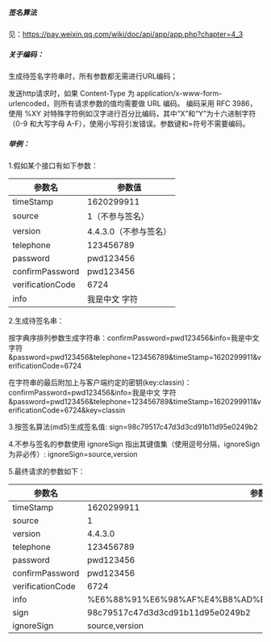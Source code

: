 ##### 签名算法

见：https://pay.weixin.qq.com/wiki/doc/api/app/app.php?chapter=4_3

##### 关于编码：

生成待签名字符串时，所有参数都无需进行URL编码；

发送http请求时，如果 Content-Type 为 application/x-www-form-urlencoded，则所有请求参数的值均需要做 URL 编码。
编码采用 RFC 3986，使用 %XY 对特殊字符例如汉字进行百分比编码，其中“X”和“Y”为十六进制字符（0-9 和大写字母 A-F），使用小写将引发错误。参数键和=符号不需要编码。

##### 举例：

1.假如某个接口有如下参数：

|参数名|参数值|
| ------ | ------ |
|timeStamp |  1620299911 |
|source |   1（不参与签名） |
|version |   4.4.3.0（不参与签名） |
|telephone |  123456789 |
|password |   pwd123456 |
|confirmPassword |  pwd123456 |
|verificationCode | 6724 |
|info |  我是中文 字符 |

2.生成待签名串：

按字典序排列参数生成字符串：confirmPassword=pwd123456&info=我是中文 字符&password=pwd123456&telephone=123456789&timeStamp=1620299911&verificationCode=6724

在字符串的最后附加上与客户端约定的密钥(key:classin)：confirmPassword=pwd123456&info=我是中文 字符&password=pwd123456&telephone=123456789&timeStamp=1620299911&verificationCode=6724&key=classin

3.按签名算法(md5)生成签名值: sign=98c79517c47d3d3cd91b11d95e0249b2

4.不参与签名的参数使用 ignoreSign 指出其键值集（使用逗号分隔，ignoreSign为非必传）: ignoreSign=source,version

5.最终请求的参数如下：

|参数名|参数值|
| ------ | ------ |
|timeStamp |  1620299911 |
|source |   1 |
|version |   4.4.3.0 |
|telephone |  123456789 |
|password  |  pwd123456 |
|confirmPassword | pwd123456 |
|verificationCode | 6724 |
|info |   %E6%88%91%E6%98%AF%E4%B8%AD%E6%96%87%20%E5%AD%97%E7%AC%A6 |
sign |    98c79517c47d3d3cd91b11d95e0249b2 |
ignoreSign |  source,version |
